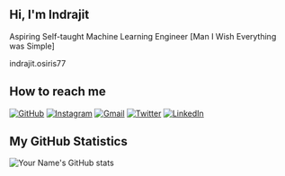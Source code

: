 ## Hi, I'm Indrajit 

Aspiring Self-taught Machine Learning Engineer  [Man I Wish Everything was Simple]

indrajit.osiris77

## How to reach me

[![GitHub](https://img.shields.io/badge/GitHub-000000?style=for-the-badge&logo=github&logoColor=white)](https://github.com/your-username) 
[![Instagram](https://img.shields.io/badge/Instagram-E4405F?style=for-the-badge&logo=instagram&logoColor=white)](https://instagram.com/your-username) 
[![Gmail](https://img.shields.io/badge/Gmail-D14836?style=for-the-badge&logo=gmail&logoColor=white)](mailto:your-email@gmail.com) 
[![Twitter](https://img.shields.io/badge/Twitter-1DA1F2?style=for-the-badge&logo=twitter&logoColor=white)](https://twitter.com/your-username) 
[![LinkedIn](https://img.shields.io/badge/LinkedIn-0077B5?style=for-the-badge&logo=linkedin&logoColor=white)](https://linkedin.com/in/your-username)

## My GitHub Statistics
 
![Your Name's GitHub stats](https://github-readme-stats.vercel.app/api?username=satoru-77&show_icons=true&theme=tokyonight)

